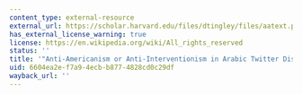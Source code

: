 ```yaml
---
content_type: external-resource
external_url: https://scholar.harvard.edu/files/dtingley/files/aatext.pdf
has_external_license_warning: true
license: https://en.wikipedia.org/wiki/All_rights_reserved
status: ''
title: '"Anti-Americanism or Anti-Interventionism in Arabic Twitter Discourses." (PDF)'
uid: 6604ea2e-f7a9-4ecb-b877-4828cd0c29df
wayback_url: ''
---
```

